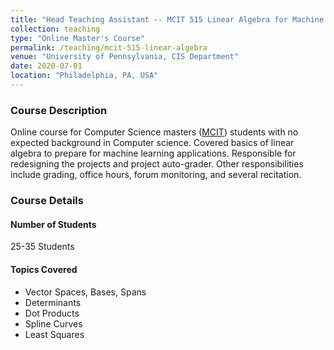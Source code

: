 ```yaml
---
title: "Head Teaching Assistant -- MCIT 515 Linear Algebra for Machine Learning"
collection: teaching
type: "Online Master's Course"
permalink: /teaching/mcit-515-linear-algebra
venue: "University of Pennsylvania, CIS Department"
date: 2020-07-01
location: "Philadelphia, PA, USA"
---
```



### Course Description
Online course for Computer Science masters ([MCIT](https://online.seas.upenn.edu/degrees/mcit-online/)) students with no expected background in Computer science. Covered basics of linear algebra to prepare for machine learning applications. Responsible for redesigning the projects and project auto-grader. Other responsibilities include grading, office hours, forum monitoring, and several recitation.

### Course Details
#### Number of Students
25-35 Students

#### Topics Covered
* Vector Spaces, Bases, Spans
* Determinants
* Dot Products
* Spline Curves
* Least Squares
